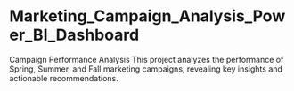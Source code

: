 # Marketing_Campaign_Analysis_Power_BI_Dashboard
Campaign Performance Analysis This project analyzes the performance of Spring, Summer, and Fall marketing campaigns, revealing key insights and actionable recommendations.

